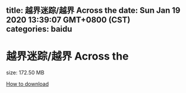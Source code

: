 
title: 越界迷踪/越界 Across the
date: Sun Jan 19 2020 13:39:07 GMT+0800 (CST)    
categories: baidu
---

# 越界迷踪/越界 Across the
size: 172.50 MB
 
 

[How to download](https://bpcam.bemobtrk.com/go/2ceec3aa-1ca2-46d6-b9ff-aaa5c184517c?jno=2475)